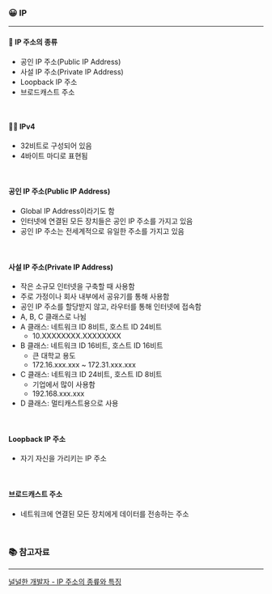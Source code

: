 ### 😀 IP

---

#### 💬 IP 주소의 종류

- 공인 IP 주소(Public IP Address)
- 사설 IP 주소(Private IP Address)
- Loopback IP 주소
- 브로드캐스트 주소

<br/>

#### 🏃🏻 IPv4

- 32비트로 구성되어 있음
- 4바이트 마디로 표현됨

<br/>

#### 공인 IP 주소(Public IP Address)

- Global IP Address이라기도 함
- 인터넷에 연결된 모든 장치들은 공인 IP 주소를 가지고 있음
- 공인 IP 주소는 전세계적으로 유일한 주소를 가지고 있음

<br/>

#### 사설 IP 주소(Private IP Address)

- 작은 소규모 인터넷을 구축할 때 사용함
- 주로 가정이나 회사 내부에서 공유기를 통해 사용함
- 공인 IP 주소를 할당받지 않고, 라우터를 통해 인터넷에 접속함
- A, B, C 클래스로 나뉨
- A 클래스: 네트워크 ID 8비트, 호스트 ID 24비트
  - 10.XXXXXXXX.XXXXXXXX
- B 클래스: 네트워크 ID 16비트, 호스트 ID 16비트
  - 큰 대학교 용도
  - 172.16.xxx.xxx ~ 172.31.xxx.xxx
- C 클래스: 네트워크 ID 24비트, 호스트 ID 8비트
  - 기업에서 많이 사용함
  - 192.168.xxx.xxx
- D 클래스: 멀티캐스트용으로 사용

<br/>

#### Loopback IP 주소
- 자기 자신을 가리키는 IP 주소

<br/>

#### 브로드캐스트 주소
- 네트워크에 연결된 모든 장치에게 데이터를 전송하는 주소


<br/>

### 📚 참고자료

---

[널널한 개발자 - IP 주소의 종륲와 특징](https://www.youtube.com/watch?v=W0x88b_dYhw)